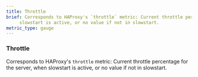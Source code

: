 ```yaml
---
title: Throttle
brief: Corresponds to HAProxy's `throttle` metric: Current throttle percentage for the server, when
     slowstart is active, or no value if not in slowstart.
metric_type: gauge
---
```

### Throttle

Corresponds to HAProxy's `throttle` metric: Current throttle percentage for the server, when
     slowstart is active, or no value if not in slowstart.